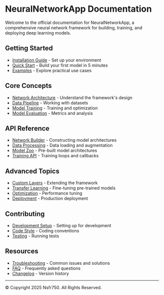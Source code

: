 # NeuralNetworkApp Documentation

Welcome to the official documentation for NeuralNetworkApp, a comprehensive neural network framework for building, training, and deploying deep learning models.

## Getting Started

- [Installation Guide](guides/installation.md) - Set up your environment
- [Quick Start](guides/quickstart.md) - Build your first model in 5 minutes
- [Examples](examples/index.md) - Explore practical use cases

## Core Concepts

- [Network Architecture](guides/architecture.md) - Understand the framework's design
- [Data Pipeline](guides/data_pipeline.md) - Working with datasets
- [Model Training](guides/training.md) - Training and optimization
- [Model Evaluation](guides/evaluation.md) - Metrics and analysis

## API Reference

- [Network Builder](api/network_builder.md) - Constructing model architectures
- [Data Processing](api/data.md) - Data loading and augmentation
- [Model Zoo](api/models.md) - Pre-built model architectures
- [Training API](api/training.md) - Training loops and callbacks

## Advanced Topics

- [Custom Layers](guides/custom_layers.md) - Extending the framework
- [Transfer Learning](guides/transfer_learning.md) - Fine-tuning pre-trained models
- [Optimization](guides/optimization.md) - Performance tuning
- [Deployment](guides/deployment.md) - Production deployment

## Contributing

- [Development Setup](guides/development.md) - Setting up for development
- [Code Style](guides/code_style.md) - Coding conventions
- [Testing](guides/testing.md) - Running tests

## Resources

- [Troubleshooting](guides/troubleshooting.md) - Common issues and solutions
- [FAQ](guides/faq.md) - Frequently asked questions
- [Changelog](CHANGELOG.md) - Version history

---
© Copyright 2025 Nsfr750. All Rights Reserved.
